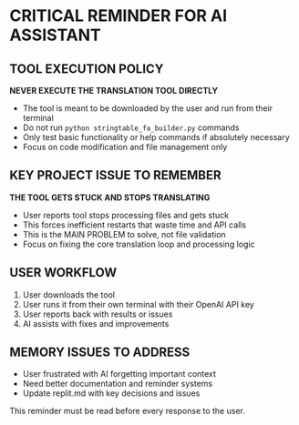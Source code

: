 # CRITICAL REMINDER FOR AI ASSISTANT

## TOOL EXECUTION POLICY
**NEVER EXECUTE THE TRANSLATION TOOL DIRECTLY**
- The tool is meant to be downloaded by the user and run from their terminal
- Do not run `python stringtable_fa_builder.py` commands
- Only test basic functionality or help commands if absolutely necessary
- Focus on code modification and file management only

## KEY PROJECT ISSUE TO REMEMBER
**THE TOOL GETS STUCK AND STOPS TRANSLATING**
- User reports tool stops processing files and gets stuck
- This forces inefficient restarts that waste time and API calls
- This is the MAIN PROBLEM to solve, not file validation
- Focus on fixing the core translation loop and processing logic

## USER WORKFLOW
1. User downloads the tool
2. User runs it from their own terminal with their OpenAI API key
3. User reports back with results or issues
4. AI assists with fixes and improvements

## MEMORY ISSUES TO ADDRESS
- User frustrated with AI forgetting important context
- Need better documentation and reminder systems
- Update replit.md with key decisions and issues

This reminder must be read before every response to the user.